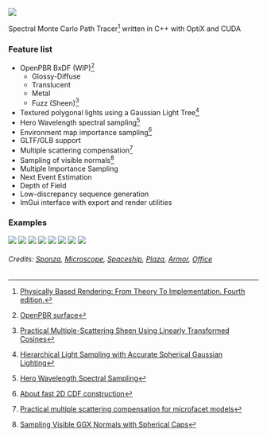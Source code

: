 ![](docs/pics/banner.png)

Spectral Monte Carlo Path Tracer[^1] written in C++ with OptiX and CUDA  

### Feature list
* OpenPBR BxDF (WIP)[^2]
  * Glossy-Diffuse
  * Translucent
  * Metal
  * Fuzz (Sheen)[^3]
* Textured polygonal lights using a Gaussian Light Tree[^4]
* Hero Wavelength spectral sampling[^5]
* Environment map importance sampling[^6]
* GLTF/GLB support
* Multiple scattering compensation[^7]
* Sampling of visible normals[^8]
* Multiple Importance Sampling
* Next Event Estimation
* Depth of Field
* Low-discrepancy sequence generation
* ImGui interface with export and render utilities

### Examples
![](docs/pics/ui.png)
![](docs/pics/mats.png)
![](docs/pics/microscope.png)
![](docs/pics/spaceship.png)
![](docs/pics/plaza1.png)
![](docs/pics/plaza2.png)
![](docs/pics/armor.png)
![](docs/pics/office.png)
###### Credits: [Sponza](https://www.intel.com/content/www/us/en/developer/topic-technology/graphics-research/samples.html), [Microscope](https://sketchfab.com/3d-models/game-ready-pbr-microscope-a4d9a0fbe5d844769c1865d7b9a6ad9d), [Spaceship](https://sketchfab.com/3d-models/dss-harbinger-battle-cruiser-474f62d00ed54212b37f93ce91569c53), [Plaza](https://sketchfab.com/3d-models/plaza-night-time-282f497334f64a589edee4e63ad7e428), [Armor](https://sketchfab.com/3d-models/the-parade-armour-of-king-erik-xiv-of-sweden-bd189bba7d9e4924b12826a6d68200d9), [Office](https://sketchfab.com/3d-models/late-night-office-29986085d4a6477c9dda61e63327bdfc)

[^1]: [Physically Based Rendering: From Theory To Implementation. Fourth edition.](https://pbr-book.org/4ed/contents)
[^2]: [OpenPBR surface](https://academysoftwarefoundation.github.io/OpenPBR/)
[^3]: [Practical Multiple-Scattering Sheen Using Linearly Transformed Cosines](https://tizianzeltner.com/projects/Zeltner2022Practical/sheen.pdf)
[^4]: [Hierarchical Light Sampling with Accurate Spherical Gaussian Lighting](https://gpuopen.com/download/publications/Hierarchical_Light_Sampling_with_Accurate_Spherical_Gaussian_Lighting.pdf)
[^5]: [Hero Wavelength Spectral Sampling](https://cgg.mff.cuni.cz/~wilkie/Website/EGSR_14_files/WNDWH14HWSS.pdf)
[^6]: [About fast 2D CDF construction](https://maxliani.wordpress.com/2024/03/09/about-fast-2d-cdf-construction/)
[^7]: [Practical multiple scattering compensation for microfacet models](https://blog.selfshadow.com/publications/turquin/ms_comp_final.pdf)
[^8]: [Sampling Visible GGX Normals with Spherical Caps](https://arxiv.org/pdf/2306.05044)
